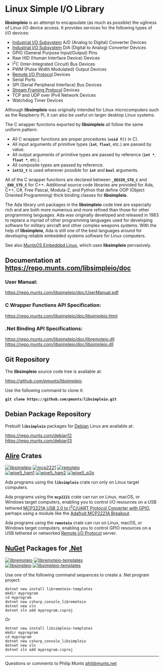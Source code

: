 # Linux Simple I/O Library

**libsimpleio** is an attempt to encapsulate (as much as possible) the
ugliness of Linux I/O device access. It provides services for the
following types of I/O devices:

- [Industrial I/O
  Subsystem](https://wiki.analog.com/software/linux/docs/iio/iio) A/D
  (Analog to Digital) Converter Devices
- [Industrial I/O
  Subsystem](https://wiki.analog.com/software/linux/docs/iio/iio) D/A
  (Digital to Analog) Converter Devices
- GPIO (General Purpose Input/Output) Pins
- Raw HID (Human Interface Device) Devices
- I<sup>2</sup>C (Inter-Integrated Circuit) Bus Devices
- PWM (Pulse Width Modulated) Output Devices
- [Remote I/O
  Protocol](https://repo.munts.com/libsimpleio/doc/RemoteIOProtocol.pdf)
  Devices
- Serial Ports
- SPI (Serial Peripheral Interface) Bus Devices
- [Stream Framing
  Protocol](https://repo.munts.com/libsimpleio/doc/StreamFramingProtocol.pdf)
  Devices
- TCP and UDP over IPv4 Network Devices
- Watchdog Timer Devices

Although **libsimpleio** was originally intended for Linux
microcomputers such as the Raspberry Pi, it can also be useful on larger
desktop Linux systems.

The C wrapper functions exported by **libsimpleio** all follow the same
uniform pattern:

- All C wrapper functions are proper procedures (**`void f()`** in C).
- All input arguments of primitive types (**`int`**, **`float`**, etc.)
  are passed by value.
- All output arguments of primitive types are passed by reference
  (**`int *`**, **`float *`**, etc.).
- All composite types are passed by reference.
- **`int32_t`** is used wherever possible for **`int`** and **`bool`**
  arguments.

All of the C wrapper functions are declared between **`_BEGIN_STD_C`**
and **`_END_STD_C`** for C++. Additional source code libraries are
provided for Ada, C++, C#, Free Pascal, Modula-2, and Python that define
OOP (Object Oriented Programming) thick binding classes for
**libsimpleio**.

The Ada library unit packages in the **libsimpleio** code tree are
especially rich and are both more numerous and more refined than those
for other programming languages. Ada was originally developed and
released in 1983 to replace a myriad of other programming languages used
for developing software for military aircraft and other complex weapons
systems. With the help of **libsimpleio**, Ada is still one of the best
languages around for developing reliable embedded systems software for
Linux computers.

See also [MuntsOS Embedded Linux](https://github.com/pmunts/muntsos),
which uses **libsimpleio** pervasively.

## Documentation at <https://repo.munts.com/libsimpleio/doc>

### User Manual:

<https://repo.munts.com/libsimpleio/doc/UserManual.pdf>

### C Wrapper Functions API Specification:

<https://repo.munts.com/libsimpleio/doc/libsimpleio.html>

### .Net Binding API Specifications:

<https://repo.munts.com/libsimpleio/doc/libremoteio.dll>  
<https://repo.munts.com/libsimpleio/doc/libsimpleio.dll>

## Git Repository

The **libsimpleio** source code tree is available at:

<https://github.com/pmunts/libsimpleio>

Use the following command to clone it:

**`git clone https://github.com/pmunts/libsimpleio.git`**

## Debian Package Repository

Prebuilt **`libsimpleio`** packages for [Debian](http://www.debian.org)
Linux are available at:

<https://repo.munts.com/debian12>  
<https://repo.munts.com/debian13>

## [Alire](https://alire.ada.dev) Crates

[![libsimpleio](https://img.shields.io/endpoint?url=https://alire.ada.dev/badges/libsimpleio.json)](https://alire.ada.dev/crates/libsimpleio.html)
[![mcp2221](https://img.shields.io/endpoint?url=https://alire.ada.dev/badges/mcp2221.json)](https://alire.ada.dev/crates/mcp2221.html)
[![remoteio](https://img.shields.io/endpoint?url=https://alire.ada.dev/badges/remoteio.json)](https://alire.ada.dev/crates/remoteio.html)  
[![wioe5_ham1](https://img.shields.io/endpoint?url=https://alire.ada.dev/badges/wioe5_ham1.json)](https://alire.ada.dev/crates/wioe5_ham1)
[![wioe5_ham2](https://img.shields.io/endpoint?url=https://alire.ada.dev/badges/wioe5_ham2.json)](https://alire.ada.dev/crates/wioe5_ham2.html)
[![wioe5_p2p](https://img.shields.io/endpoint?url=https://alire.ada.dev/badges/wioe5_p2p.json)](https://alire.ada.dev/crates/wioe5_p2p.html)

Ada programs using the **`libsimpleio`** crate run only on Linux target
computers.

Ada programs using the **`mcp2221`** crate can run on Linux, macOS, or
Windows target computers, enabling you to control I/O resources on a USB
tethered [MCP2221A USB 2.0 to I<sup>2</sup>C/UART Protocol Converter
with GPIO](https://www.microchip.com/en-us/product/MCP2221A), perhaps
using a module like the [Adafruit MCP2221A
Breakout](https://www.adafruit.com/product/4471).

Ada programs using the **`remoteio`** crate can run on Linux, macOS, or
Windows target computers, enabling you to control GPIO resources on a
USB tethered or networked [Remote I/O
Protocol](https://repo.munts.com/libsimpleio/doc/RemoteIOProtocol.pdf)
server.

## [NuGet](https://nuget.org/) Packages for [.Net](https://dotnet.microsoft.com)

[![libremoteio](https://img.shields.io/nuget/v/libremoteio?style=flat&logo=nuget&label=libremoteio)](https://www.nuget.org/packages/libremoteio)
[![libremoteio-templates](https://img.shields.io/nuget/v/libremoteio-templates?style=flat&logo=nuget&label=libremoteio-templates)](https://www.nuget.org/packages/libremoteio-templates)  
[![libsimpleio](https://img.shields.io/nuget/v/libsimpleio?style=flat&logo=nuget&label=libsimpleio)](https://www.nuget.org/packages/libsimpleio)
[![libsimpleio-templates](https://img.shields.io/nuget/v/libsimpleio-templates?style=flat&logo=nuget&label=libsimpleio-templates)](https://www.nuget.org/packages/libsimpleio-templates)

Use one of the following command sequences to create a .Net program
project:

    dotnet new install libremoteio-templates
    mkdir myprogram
    cd myprogram
    dotnet new csharp_console_libremoteio
    dotnet new sln
    dotnet sln add myprogram.csproj

Or

    dotnet new install libsimpleio-templates
    mkdir myprogram
    cd myprogram
    dotnet new csharp_console_libsimpleio
    dotnet new sln
    dotnet sln add myprogram.csproj

------------------------------------------------------------------------

Questions or comments to Philip Munts <phil@munts.net>
